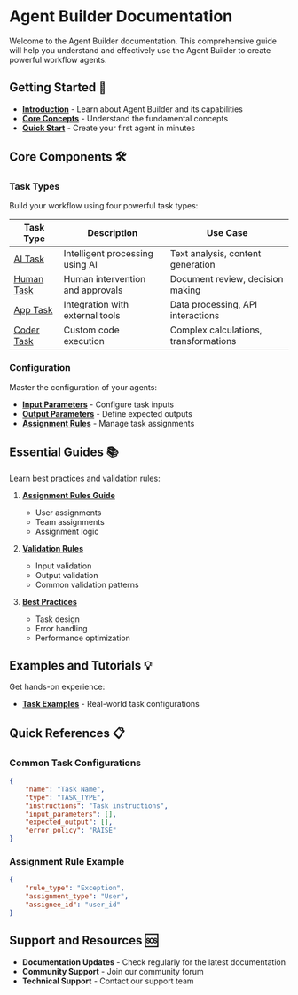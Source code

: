 # Agent Builder Documentation

Welcome to the Agent Builder documentation. This comprehensive guide will help you understand and effectively use the
Agent Builder to create powerful workflow agents.

## Getting Started 🚀

-   **[Introduction](getting-started/introduction.md)** - Learn about Agent Builder and its capabilities
-   **[Core Concepts](getting-started/concepts.md)** - Understand the fundamental concepts
-   **[Quick Start](getting-started/quickstart.md)** - Create your first agent in minutes

## Core Components 🛠️

### Task Types

Build your workflow using four powerful task types:

| Task Type                         | Description                      | Use Case                              |
| --------------------------------- | -------------------------------- | ------------------------------------- |
| [AI Task](tasks/ai-task.md)       | Intelligent processing using AI  | Text analysis, content generation     |
| [Human Task](tasks/human-task.md) | Human intervention and approvals | Document review, decision making      |
| [App Task](tasks/app-task.md)     | Integration with external tools  | Data processing, API interactions     |
| [Coder Task](tasks/coder-task.md) | Custom code execution            | Complex calculations, transformations |

### Configuration

Master the configuration of your agents:

-   **[Input Parameters](parameters/input-parameters.md)** - Configure task inputs
-   **[Output Parameters](parameters/output-parameters.md)** - Define expected outputs
-   **[Assignment Rules](guides/assignment-rules.md)** - Manage task assignments

## Essential Guides 📚

Learn best practices and validation rules:

1. **[Assignment Rules Guide](guides/assignment-rules.md)**

    - User assignments
    - Team assignments
    - Assignment logic

2. **[Validation Rules](guides/validation-rules.md)**

    - Input validation
    - Output validation
    - Common validation patterns

3. **[Best Practices](guides/best-practices.md)**
    - Task design
    - Error handling
    - Performance optimization

## Examples and Tutorials 💡

Get hands-on experience:

-   **[Task Examples](examples/task-examples.md)** - Real-world task configurations

## Quick References 📋

### Common Task Configurations

```json
{
    "name": "Task Name",
    "type": "TASK_TYPE",
    "instructions": "Task instructions",
    "input_parameters": [],
    "expected_output": [],
    "error_policy": "RAISE"
}
```

### Assignment Rule Example

```json
{
    "rule_type": "Exception",
    "assignment_type": "User",
    "assignee_id": "user_id"
}
```

## Support and Resources 🆘

-   **Documentation Updates** - Check regularly for the latest documentation
-   **Community Support** - Join our community forum
-   **Technical Support** - Contact our support team
